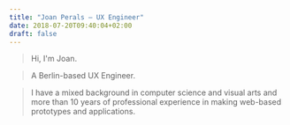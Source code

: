 ```yaml
---
title: "Joan Perals — UX Engineer"
date: 2018-07-20T09:40:04+02:00
draft: false
---
```


> Hi, I'm Joan.

> A Berlin-based UX Engineer.

> I have a mixed background in computer science and visual arts and more than 10 years of professional experience in making web-based prototypes and applications.
